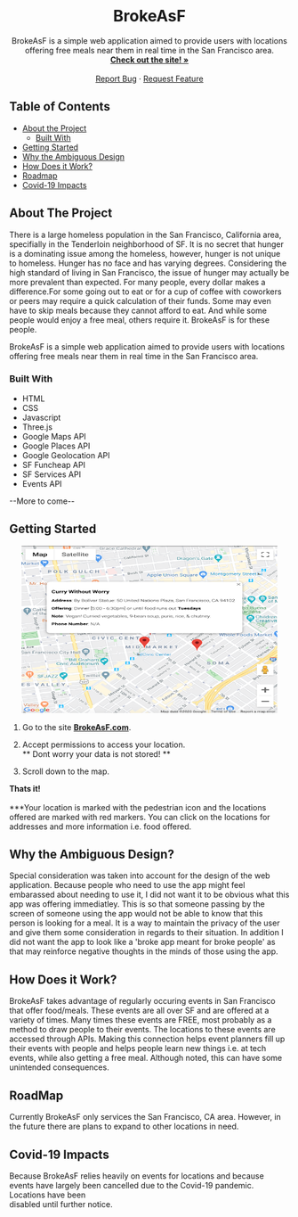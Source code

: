 <br />
<p align="center">
  <a href="https://github.com/alaksatti/BrokeAsF">
  </a>

  <h1 align="center">BrokeAsF</h1>

  <p align="center">
    BrokeAsF is a simple web application aimed to provide users with locations offering free meals near them in real time in the San Francisco area.
     <br />
    <a href="https://brokeasf.com"><strong>Check out the site! »</strong></a>
    <br />
    <br />
    <a href="https://github.com/alaksatti/BrokeAsF/issues">Report Bug</a>
    ·
    <a href="https://github.com/alaksatti/BrokeAsF/issues">Request Feature</a>
  </p>
</p>



## Table of Contents

* [About the Project](#about-the-project)
  * [Built With](#built-with)
* [Getting Started](#getting-started)
* [Why the Ambiguous Design](#why-the-ambiguous-design)
* [How Does it Work?](how-does-it-work)
* [Roadmap](#roadmap)
* [Covid-19 Impacts](#covid--19-impacts)

## About The Project

There is a large homeless population in the San Francisco, California area, specifially in the Tenderloin neighborhood of SF. It is no secret that hunger is a dominating issue among the homeless, however, hunger is not unique to homeless. Hunger has no face and has varying degrees. Considering the high standard of living in San Francisco, the issue of hunger may actually be more prevalent than expected. For many people, every dollar makes a difference.For some going out to eat or for a cup of coffee with coworkers or peers may require a quick calculation of their funds. Some may even have to skip meals because they cannot afford to eat. And while some people would enjoy a free meal, others require it. BrokeAsF is for these people. 

BrokeAsF is a simple web application aimed to provide users with locations offering free meals near them in real time in the San Francisco area.



### Built With

* HTML
* CSS
* Javascript
* Three.js
* Google Maps API
* Google Places API
* Google Geolocation API
* SF Funcheap API
* SF Services API
* Events API

--More to come--


## Getting Started
<p align="center">
  <img width="460" height="300" src="https://github.com/alaksatti/BrokeAsF/blob/master/BrokeAsF%20Screenshot.png">
</p>

1. Go to the site <a href="https://brokeasf.com"><strong>BrokeAsF.com</strong></a>.

2. Accept permissions to access your location.  
** Dont worry your data is not stored! ** 

3. Scroll down to the map.

<b>Thats it!</b> 
<br />
<br />
***Your location is marked with the pedestrian icon and the locations offered are marked with red markers. You can click on the locations for addresses and more information i.e. food offered.



## Why the Ambiguous Design?

Special consideration was taken into account for the design of the web application. Because people who need to use the app might feel embarassed about needing to use it, I did not want it to be obvious what this app was offering immediatley. This is so that someone passing by the screen of someone using the app would not be able to know that this person is looking for a meal. It is a way to maintain the privacy of the user and give them some consideration in regards to their situation.  In addition I  did not want the app to look like a 'broke app meant for broke people' as that may reinforce negative thoughts in the minds of those using the app. 


## How Does it Work?
BrokeAsF takes advantage of regularly occuring events in San Francisco that offer food/meals. These events are all over SF and are offered at a variety of times. Many times these events are FREE, most probably as a method to draw people to their events. The locations to these events are accessed through APIs. Making this connection helps event planners fill up their events with people and helps people learn new things i.e. at tech events, while also getting a free meal. Although noted, this can have some unintended consequences.

 
## RoadMap

Currently BrokeAsF only services the San Francisco, CA area. However, in the future there are plans to expand to other locations in need.



## Covid-19 Impacts

Because BrokeAsF relies heavily on events for locations and because events have largely been cancelled due to the Covid-19 pandemic. Locations have been\
 disabled until further notice.

<!--
## Changes to Technology
BrokeAsF is built using only front-end technology and APIs. Changes will be made to the architecture to the webapp to allow for a more robust application that would allow for more data to be collected. 
--!>

